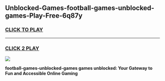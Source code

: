 
## Unblocked-Games-football-games-unblocked-games-Play-Free-6q87y
<h3>
<a href="https://premium76.site?title=football-games-unblocked-games&ref=15A">CLICK TO PLAY</a></h3>
<hr>

<h3>
<a href="https://premium76.site?title=football-games-unblocked-games&ref=15A">CLICK 2 PLAY</a>
  
</h3>

<a href="https://premium76.site?title=football-games-unblocked-games&ref=15A"><img src="https://clearcache.store/games.png"></a>


**football-games-unblocked-games games unblocked: Your Gateway to Fun and Accessible Online Gaming**
